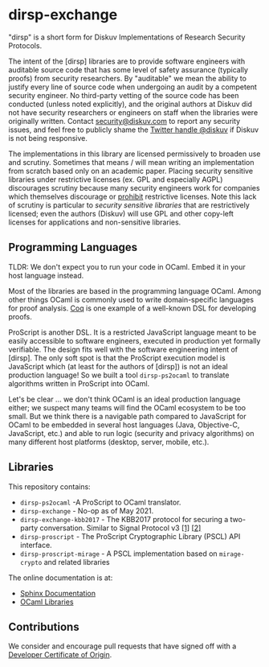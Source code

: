 # dirsp-exchange

"dirsp" is a short form for Diskuv Implementations of Research Security Protocols.

The intent of the [dirsp] libraries are to provide software engineers with auditable
source code that has some level of safety assurance (typically proofs) from security researchers.
By "auditable" we mean the ability to justify every line of source code when undergoing an audit
by a competent security engineer. No third-party vetting of the source code has been
conducted (unless noted explicitly), and the original authors at Diskuv did not have security
researchers or engineers on staff when the libraries were originally written.
Contact [security@diskuv.com](mailto:security@diskuv.com) to report any security issues, and feel
free to publicly shame the [Twitter handle @diskuv](https://twitter.com/diskuv) if Diskuv is not being
responsive.

The implementations in this library are licensed permissively to broaden use and scrutiny. Sometimes
that means / will mean writing an implementation from scratch based only on an academic paper.
Placing security sensitive libraries under restrictive licenses (ex. GPL and especially AGPL)
discourages scrutiny because many security engineers work for
companies which themselves discourage or [prohibit](https://opensource.google/docs/using/agpl-policy/)
restrictive licenses. Note this lack of scrutiny is
particular to _security sensitive libraries_ that are restrictively licensed; even the authors (Diskuv) will use GPL
and other copy-left licenses for applications and non-sensitive libraries.

## Programming Languages

TLDR: We don't expect you to run your code in OCaml. Embed it in your host language instead.

Most of the libraries are based in the programming language OCaml. Among other things OCaml is commonly used to
write domain-specific languages for proof analysis. [Coq](https://coq.inria.fr/about-coq) is one example of a
well-known DSL for developing proofs.

ProScript is another DSL. It is a restricted JavaScript language meant to be easily accessible to software engineers,
executed in production yet formally verifiable. The design fits well with the software engineering intent
of [dirsp]. The only soft spot is that the ProScript execution model is JavaScript which (at least for the authors of
[dirsp]) is not an ideal production language! So we built a tool `dirsp-ps2ocaml` to translate algorithms written
in ProScript into OCaml.

Let's be clear ... we don't think OCaml is an ideal production language either; we suspect many teams will find the OCaml ecosystem
to be too small. But we think there is a navigable path compared to JavaScript for OCaml to be embedded in several host
languages (Java, Objective-C, JavaScript, etc.) and able to run logic (security and privacy algorithms) on many
different host platforms (desktop, server, mobile, etc.).

## Libraries

This repository contains:

- `dirsp-ps2ocaml` -A ProScript to OCaml translator.
- `dirsp-exchange` - No-op as of May 2021.
- `dirsp-exchange-kbb2017` - The KBB2017 protocol for securing a two-party conversation. Similar to
  Signal Protocol v3 [[1]](https://signal.org/docs/specifications/x3dh) [[2]](https://signal.org/docs/specifications/doubleratchet)
- `dirsp-proscript` - The ProScript Cryptographic Library (PSCL) API interface.
- `dirsp-proscript-mirage` - A PSCL implementation based on `mirage-crypto` and related libraries

The online documentation is at:

- [Sphinx Documentation](https://diskuv.github.io/dirsp-exchange)
- [OCaml Libraries](https://diskuv.github.io/dirsp-exchange/ocaml)

## Contributions

We consider and encourage pull requests that have signed off with a [Developer Certificate of Origin](https://developercertificate.org).
